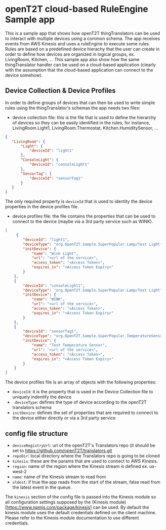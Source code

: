 # openT2T cloud-based RuleEngine Sample app
This is a sample app that shows how openT2T thingTranslators can be used to interact with multiple devices using a common schema.
The app receives events from AWS Kinesis and uses a ruleEngine to execute some rules. Rules are based on a predefined device hierachy that the user can create in order to define how devices are organized in logical groups, ex. LivingRoom, Kitchen, ...
This sample app also show how the same thingTranslator handler can be used on a cloud-based application (clearly with the assumption that the cloud-based application can connect to the device somehow).

## Device Collection & Device Profiles
In order to define groups of devices that can then be used to write simple rules using the thingTranslator's schemas the app needs two files:
* device collection file: this is the file that is used to define the hierarchy of devices so they can be easily identified in the rules, for instance, LivingRoom.Light1, LivingRoom.Thermostat, Kitchen.HumiditySensor, ...

 ```json
{
    "LivingRoom": {
        "Light": {
            "deviceId": "light1"
        },
        "ConsoleLight": {
            "deviceId": "consoleLight1"
        },
        "SensorTag": {
            "deviceId": "sensorTag1"
        }
    }
}
```
The only required property is `deviceId` that is used to identity the device properties in the device profiles file.
    
* device profiles file: the file contains the properties that can be used to connect to the device (maybe via a 3rd party service such as WINK).

```json
[
     {
        "deviceId": "light1",
        "deviceType": "org.OpenT2T.Sample.SuperPopular.Lamp/Test Light",
        "initDevice": {
            "name": "Wink Light",
            "url": "<url of the service>",
            "access_token": "<Access Token>",
            "expires_in": "<Access Token Expiry>"
        }
    },
    {
        "deviceId": "consoleLight1",
        "deviceType": "org.OpenT2T.Sample.SuperPopular.Lamp/Test Light",
        "initDevice": {
            "name": "WINK",
            "url": "<url of the service>",
            "access_token": "<Access Token>",
            "expires_in": "<Access Token Expiry>"
        }
    },
    {
        "deviceId": "sensorTag1",
        "deviceType": "org.OpenT2T.Sample.SuperPopular.TemperatureSensor/Test Temperature Sensor",
        "initDevice": {
            "name": "Test Temperature Sensor",
            "url": "<url of the service>",
            "access_token": "<Access Token>",
            "expires_in": "<Access Token Expiry>"
        }
    }
]
```     
The device profiles file is an array of objects with the following properties:
* `deviceId`: it is the property that is used in the Device Collection file to uniquely indentify the device
* ` deviceType`: defines the type of device according to the openT2T translators schema
* `initDevice`: defines the set of properties that are required to connect to the device either directly or via a 3rd party service
    
## config file structure

* `deviceRegistryUrl`: url of the openT2T's Translators repo (it should be set to https://github.com/openT2T/translators.git    
* `repoDir`: local directory where the Translators repo is going to be cloned
* `kinesis`: these are the params that are used to connect to AWS Kinesis.  
 * `region`: name of the region where the Kinesis stream is defined ex. us-west-2
 * `name`: name of the Kinesis stream to read from
 * `oldest`: if true the app reads from the start of the stream, false read from the latest event in the queue.

The `kinesis` section of the config file is passed into the Kinesis module so all configuration settings supposed by the (Kinesis module)[https://www.npmjs.com/package/kinesis] can be used.
By default the kinesis module uses the default credentials defined on the client machine. Please refer to the Kinesis module documentation to use different credentials.